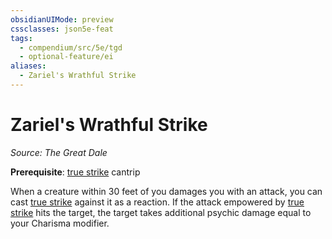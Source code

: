 ```yaml
---
obsidianUIMode: preview
cssclasses: json5e-feat
tags:
  - compendium/src/5e/tgd
  - optional-feature/ei
aliases:
  - Zariel's Wrathful Strike
---
```

# Zariel's Wrathful Strike
*Source: The Great Dale*  

**Prerequisite**: [true strike](2-Mechanics/CLI/spells/true-strike.md) cantrip

When a creature within 30 feet of you damages you with an attack, you can cast [true strike](2-Mechanics/CLI/spells/true-strike.md) against it as a reaction. If the attack empowered by [true strike](2-Mechanics/CLI/spells/true-strike.md) hits the target, the target takes additional psychic damage equal to your Charisma modifier.
